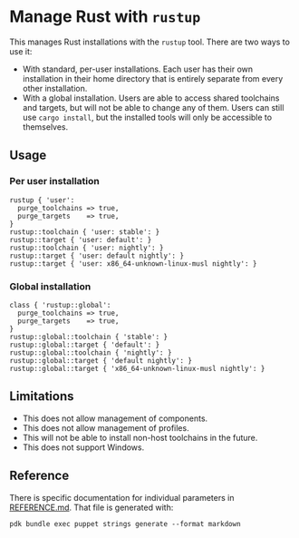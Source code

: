 # Manage Rust with `rustup`

This manages Rust installations with the `rustup` tool. There are two ways to
use it:

  * With standard, per-user installations. Each user has their own installation
    in their home directory that is entirely separate from every other
    installation.
  * With a global installation. Users are able to access shared toolchains and
    targets, but will not be able to change any of them. Users can still use
    `cargo install`, but the installed tools will only be accessible to
    themselves.

## Usage

### Per user installation

~~~ puppet
rustup { 'user':
  purge_toolchains => true,
  purge_targets    => true,
}
rustup::toolchain { 'user: stable': }
rustup::target { 'user: default': }
rustup::toolchain { 'user: nightly': }
rustup::target { 'user: default nightly': }
rustup::target { 'user: x86_64-unknown-linux-musl nightly': }
~~~

### Global installation

~~~ puppet
class { 'rustup::global':
  purge_toolchains => true,
  purge_targets    => true,
}
rustup::global::toolchain { 'stable': }
rustup::global::target { 'default': }
rustup::global::toolchain { 'nightly': }
rustup::global::target { 'default nightly': }
rustup::global::target { 'x86_64-unknown-linux-musl nightly': }
~~~

## Limitations

  * This does not allow management of components.
  * This does not allow management of profiles.
  * This will not be able to install non-host toolchains in the future.
  * This does not support Windows.

## Reference

There is specific documentation for individual parameters in
[REFERENCE.md](REFERENCE.md). That file is generated with:

~~~
pdk bundle exec puppet strings generate --format markdown
~~~
